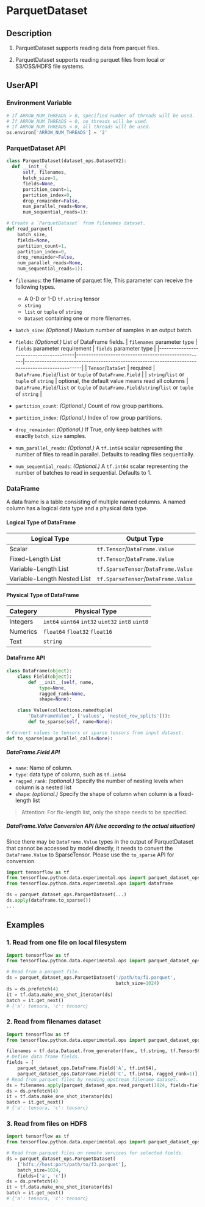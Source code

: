 # ParquetDataset

## Description

1. ParquetDataset supports reading data from parquet files.

2. ParquetDataset supports reading parquet files from local or S3/OSS/HDFS file systems.

## UserAPI

### Environment Variable
```python
# If ARROW_NUM_THREADS > 0, specified number of threads will be used.
# If ARROW_NUM_THREADS = 0, no threads will be used.
# If ARROW_NUM_THREADS < 0, all threads will be used.
os.environ['ARROW_NUM_THREADS'] = '2'
```

### ParquetDataset API
```python
class ParquetDataset(dataset_ops.DatasetV2):
  def __init__(
      self, filenames,
      batch_size=1,
      fields=None,
      partition_count=1,
      partition_index=0,
      drop_remainder=False,
      num_parallel_reads=None,
      num_sequential_reads=1):

# Create a `ParquetDataset` from filenames dataset.
def read_parquet(
    batch_size,
    fields=None,
    partition_count=1,
    partition_index=0,
    drop_remainder=False,
    num_parallel_reads=None,
    num_sequential_reads=1):
```

- `filenames`: the filename of parquet file, This parameter can receive the following types.
    - A 0-D or 1-D `tf.string` tensor
    - `string`
    - `list` or `tuple` of `string`
    - `Dataset` containing one or more filenames.

- `batch_size`: *(Optional.)* Maxium number of samples in an output batch.

- `fields`: *(Optional.)* List of DataFrame fields.
    | `filenames` parameter type             | `fields` parameter requirement                     | `fields` parameter type                                                                         |
    |----------------------------------------|----------------------------------------------------|-------------------------------------------------------------------------------------------------|
    | `Tensor`/`DataSet`                     | required                                           | `DataFrame.Field`/`list` or `tuple` of `DataFrame.Field`                                        |
    | `string`/`list` or `tuple` of `string` | optional, the default value means read all columns | `DataFrame.Field`/`list` or `tuple` of `DataFrame.Field`/`string`/`list` or `tuple` of `string` |

- `partition_count`: *(Optional.)* Count of row group partitions.

- `partition_index`: *(Optional.)* Index of row group partitions.

- `drop_remainder`: *(Optional.)* If True, only keep batches with exactly `batch_size` samples.

- `num_parallel_reads`: *(Optional.)* A `tf.int64` scalar representing the number of files to read in parallel. Defaults to reading files sequentially.

- `num_sequential_reads`: *(Optional.)* A `tf.int64` scalar representing the number of batches to read in sequential. Defaults to 1.

### DataFrame
A data frame is a table consisting of multiple named columns. A named column has a logical data type and a physical data type.

#### Logical Type of DataFrame

| Logical Type                            | Output Type                         |
|-----------------------------------------|-------------------------------------|
| Scalar                                  | `tf.Tensor`/`DataFrame.Value`       |
| Fixed-Length List                       | `tf.Tensor`/`DataFrame.Value`       |
| Variable-Length List                    | `tf.SparseTensor`/`DataFrame.Value` |
| Variable-Length Nested List             | `tf.SparseTensor`/`DataFrame.Value` |

#### Physical Type of DataFrame
| Category | Physical Type                                    |
|----------|--------------------------------------------------|
| Integers | `int64` `uint64` `int32` `uint32` `int8` `uint8` |
| Numerics | `float64` `float32` `float16`                    |
| Text     | `string`                                         |

#### DataFrame API

```python
class DataFrame(object):
    class Field(object):
        def __init__(self, name,
            type=None,
            ragged_rank=None,
            shape=None):

    class Value(collections.namedtuple(
        'DataFrameValue', ['values', 'nested_row_splits'])):
        def to_sparse(self, name=None):

# Convert values to tensors or sparse tensors from input dataset.
def to_sparse(num_parallel_calls=None):
```

##### DataFrame.Field API
- `name`: Name of column.
- `type`: data type of column, such as `tf.int64`
- `ragged_rank`: *(optional.)* Specify the number of nesting levels when column is a nested list
- `shape`: *(optional.)* Specify the shape of column when column is a fixed-length list
> Attention: For fix-length list, only the shape needs to be specified.

##### DataFrame.Value Conversion API (Use according to the actual situation)
Since there may be `DataFrame.Value` types in the output of ParquetDataset that cannot be accessed by model directly, it needs to convert the `DataFrame.Value` to SparseTensor. Please use the `to_sparse` API for conversion.
```python
import tensorflow as tf
from tensorflow.python.data.experimental.ops import parquet_dataset_ops
from tensorflow.python.data.experimental.ops import dataframe

ds = parquet_dataset_ops.ParquetDataset(...)
ds.apply(dataframe.to_sparse())
...
```

## Examples

### 1. Read from one file on local filesystem

```python
import tensorflow as tf
from tensorflow.python.data.experimental.ops import parquet_dataset_ops

# Read from a parquet file.
ds = parquet_dataset_ops.ParquetDataset('/path/to/f1.parquet',
                                        batch_size=1024)
ds = ds.prefetch(4)
it = tf.data.make_one_shot_iterator(ds)
batch = it.get_next()
# {'a': tensora, 'c': tensorc}
```

### 2. Read from filenames dataset

```python
import tensorflow as tf
from tensorflow.python.data.experimental.ops import parquet_dataset_ops

filenames = tf.data.Dataset.from_generator(func, tf.string, tf.TensorShape([]))
# Define data frame fields.
fields = [
    parquet_dataset_ops.DataFrame.Field('A', tf.int64),
    parquet_dataset_ops.DataFrame.Field('C', tf.int64, ragged_rank=1)]
# Read from parquet files by reading upstream filename dataset.
ds = filenames.apply(parquet_dataset_ops.read_parquet(1024, fields=fields))
ds = ds.prefetch(4)
it = tf.data.make_one_shot_iterator(ds)
batch = it.get_next()
# {'a': tensora, 'c': tensorc}
```

### 3. Read from files on HDFS

```python
import tensorflow as tf
from tensorflow.python.data.experimental.ops import parquet_dataset_ops

# Read from parquet files on remote services for selected fields.
ds = parquet_dataset_ops.ParquetDataset(
    ['hdfs://host:port/path/to/f3.parquet'],
    batch_size=1024,
    fields=['a', 'c'])
ds = ds.prefetch(4)
it = tf.data.make_one_shot_iterator(ds)
batch = it.get_next()
# {'a': tensora, 'c': tensorc}
```